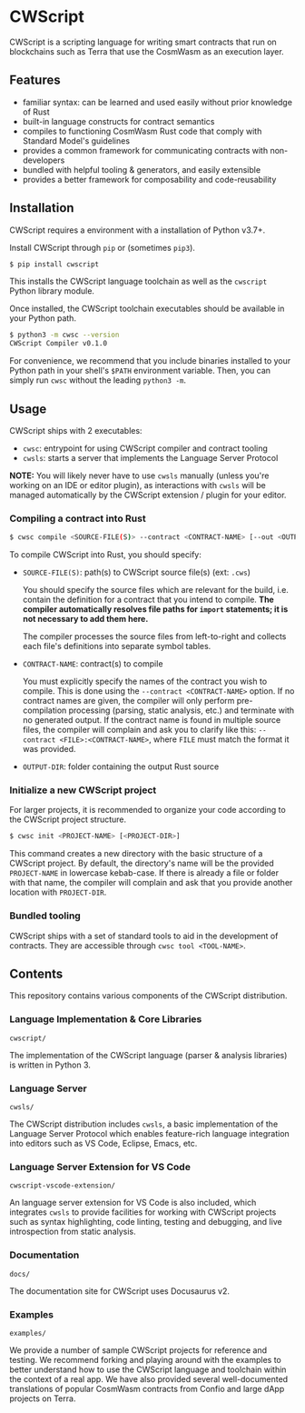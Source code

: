 # CWScript

CWScript is a scripting language for writing smart contracts that run on blockchains such as Terra that use the CosmWasm as an execution layer.

## Features

- familiar syntax: can be learned and used easily without prior knowledge of Rust
- built-in language constructs for contract semantics
- compiles to functioning CosmWasm Rust code that comply with Standard Model's guidelines
- provides a common framework for communicating contracts with non-developers
- bundled with helpful tooling & generators, and easily extensible
- provides a better framework for composability and code-reusability

## Installation

CWScript requires a environment with a installation of Python v3.7+.

Install CWScript through `pip` or (sometimes `pip3`).

```sh
$ pip install cwscript
```

This installs the CWScript language toolchain as well as the `cwscript` Python library module.

Once installed, the CWScript toolchain executables should be available in your Python path.

```sh
$ python3 -m cwsc --version
CWScript Compiler v0.1.0
```

For convenience, we recommend that you include binaries installed to your Python path in your shell's `$PATH` environment variable. Then, you can simply run `cwsc` without the leading `python3 -m`.

## Usage

CWScript ships with 2 executables:

- `cwsc`: entrypoint for using CWScript compiler and contract tooling
- `cwsls`: starts a server that implements the Language Server Protocol

**NOTE:** You will likely never have to use `cwsls` manually (unless you're working on an IDE or editor plugin),
as interactions with `cwsls` will be managed automatically by the CWScript extension / plugin for your editor.

### Compiling a contract into Rust

```sh
$ cwsc compile <SOURCE-FILE(S)> --contract <CONTRACT-NAME> [--out <OUTPUT-DIR>]
```

To compile CWScript into Rust, you should specify:

- `SOURCE-FILE(S)`: path(s) to CWScript source file(s) (ext: `.cws`)

  You should specify the source files which are relevant for the build, i.e. contain the definition for a contract that you intend to compile. **The compiler automatically resolves file paths for `import` statements; it is not necessary to add them here.**

  The compiler processes the source files from left-to-right and collects each file's definitions into separate symbol tables.

- `CONTRACT-NAME`: contract(s) to compile

  You must explicitly specify the names of the contract you wish to compile. This is done using the `--contract <CONTRACT-NAME>` option.
  If no contract names are given, the compiler will only perform pre-compilation processing (parsing, static analysis, etc.) and terminate with no generated output. If the contract name is found in multiple source files, the compiler will complain and ask you to clarify like this: `--contract <FILE>:<CONTRACT-NAME>`, where `FILE` must match the format it was provided.

- `OUTPUT-DIR`: folder containing the output Rust source

### Initialize a new CWScript project

For larger projects, it is recommended to organize your code according to the CWScript project structure.

```sh
$ cwsc init <PROJECT-NAME> [<PROJECT-DIR>]
```

This command creates a new directory with the basic structure of a CWScript project. By default, the directory's name will be the provided `PROJECT-NAME` in lowercase kebab-case. If there is already a file or folder with that name, the compiler will complain and ask that you provide another location with `PROJECT-DIR`.

### Bundled tooling

CWScript ships with a set of standard tools to aid in the development of contracts. They are accessible through `cwsc tool <TOOL-NAME>`.

## Contents

This repository contains various components of the CWScript distribution.

### Language Implementation & Core Libraries

`cwscript/`

The implementation of the CWScript language (parser & analysis libraries) is written in Python 3.

### Language Server

`cwsls/`

The CWScript distribution includes `cwsls`, a basic implementation of the Language Server Protocol
which enables feature-rich language integration into editors such as VS Code, Eclipse, Emacs, etc.

### Language Server Extension for VS Code

`cwscript-vscode-extension/`

An language server extension for VS Code is also included, which integrates `cwsls` to provide
facilities for working with CWScript projects such as syntax highlighting, code linting, testing and debugging,
and live introspection from static analysis.

### Documentation

`docs/`

The documentation site for CWScript uses Docusaurus v2.

### Examples

`examples/`

We provide a number of sample CWScript projects for reference and testing. We recommend forking and
playing around with the examples to better understand how to use the CWScript language and toolchain
within the context of a real app. We have also provided several well-documented translations of popular
CosmWasm contracts from Confio and large dApp projects on Terra.
